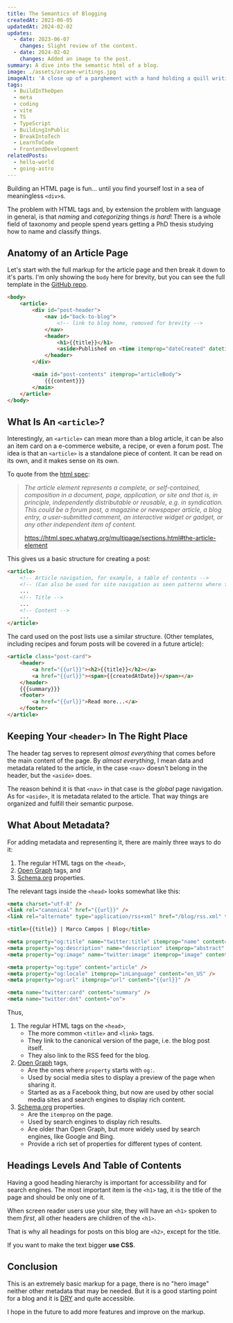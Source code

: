 ```yaml
---
title: The Semantics of Blogging
createdAt: 2023-06-05
updatedAt: 2024-02-02
updates:
  - date: 2023-06-07
    changes: Slight review of the content.
  - date: 2024-02-02
    changes: Added an image to the post.
summary: A dive into the semantic html of a blog.
image: ./assets/arcane-writings.jpg
imageAlt: 'A close up of a parghement with a hand holding a quill writing on it. The writings are all undecipherable runes.'
tags:
  - BuildInTheOpen
  - meta
  - coding
  - vite
  - TS
  - TypeScript
  - BuildingInPublic
  - BreakIntoTech
  - LearnToCode
  - FrontendDevelopment
relatedPosts:
  - hello-world
  - going-astro
---
```

Building an HTML page is fun... until you find yourself lost in a sea of meaningless `<div>`s.

The problem with HTML tags and, by extension the problem with language in general, is that _naming_ and _categorizing_ things _is hard_! There is a whole field of taxonomy and people spend years getting a PhD thesis studying how to name and classify things.

## Anatomy of an Article Page

Let's start with the full markup for the article page and then break it down to it's parts. I'm only showing the `body` here for brevity, but you can see the full template in the [GitHub repo](https://github.com/madcampos/madcampos.github.io/blob/main/src/templates/post.html).

```html
<body>
	<article>
		<div id="post-header">
			<nav id="back-to-blog">
				<!-- link to blog home, removed for brevity -->
			</nav>
			<header>
				<h1>{{title}}</h1>
				<aside>Published on <time itemprop="dateCreated" datetime="{{createdAt}}">{{formatDate createdAt}}</time></aside>
			</header>
		</div>

		<main id="post-contents" itemprop="articleBody">
			{{{content}}}
		</main>
	</article>
</body>
```

## What Is An `<article>`?

Interestingly, an `<article>` can mean more than a blog article, it can be also an item card on a e-commerce website, a recipe, or even a forum post. The idea is that an `<article>` is a standalone piece of content. It can be read on its own, and it makes sense on its own.

To quote from the [html spec](https://html.spec.whatwg.org/multipage/sections.html#the-article-element):
> _The article element represents a complete, or self-contained, composition in a document, page, application, or site and that is, in principle, independently distributable or reusable, e.g. in syndication. This could be a forum post, a magazine or newspaper article, a blog entry, a user-submitted comment, an interactive widget or gadget, or any other independent item of content._
>
> https://html.spec.whatwg.org/multipage/sections.html#the-article-element

This gives us a basic structure for creating a post:
```html
<article>
	<!-- Article navigation, for example, a table of contents -->
	<!-- (Can also be used for site navigation as seen patterns where the site has a "top navigation bar") -->
	...
	<!-- Title -->
	...
	<!-- Content -->
	...
</article>
```

The card used on the post lists use a similar structure. (Other templates, including recipes and forum posts will be covered in a future article):
```html
<article class="post-card">
	<header>
		<a href="{{url}}"><h2>{{title}}</h2></a>
		<a href="{{url}}"><span>{{createdAtDate}}</span></a>
	</header>
	{{{summary}}}
	<footer>
		<a href="{{url}}">Read more...</a>
	</footer>
</article>
```

## Keeping Your `<header>` In The Right Place

The header tag serves to represent _almost everything_ that comes before the main content of the page. By _almost everything_, I mean data and metadata related to the article, in the case `<nav>` doesn't belong in the header, but the `<aside>` does.

The reason behind it is that `<nav>` in that case is the _global_ page navigation. As for `<aside>`, it is metadata related to the article. That way things are organized and fulfill their semantic purpose.

## What About Metadata?

For adding metadata and representing it, there are mainly three ways to do it:

1. The regular HTML tags on the `<head>`,
2. [Open Graph](https://ogp.me/) tags, and
3. [Schema.org](https://schema.org/) properties.

The relevant tags inside the `<head>` looks somewhat like this:

```html
<meta charset="utf-8" />
<link rel="canonical" href="{{url}}" />
<link rel="alternate" type="application/rss+xml" href="/blog/rss.xml" title="Marco Campos' Blog" />

<title>{{title}} | Marco Campos | Blog</title>

<meta property="og:title" name="twitter:title" itemprop="name" content="{{title}}" />
<meta property="og:description" name="description" itemprop="abstract" content="{{summary}}" />
<meta property="og:image" name="twitter:image" itemprop="image" content="https://madcampos.dev/icons/transparent/manifest-icon-512.png" />

<meta property="og:type" content="article" />
<meta property="og:locale" itemprop="inLanguage" content="en_US" />
<meta property="og:url" itemprop="url" content="{{url}}" />

<meta name="twitter:card" content="summary" />
<meta name="twitter:dnt" content="on">
```

Thus,
1. The regular HTML tags on the `<head>`,
	- The more common `<title>` and `<link>` tags.
	- They link to the canonical version of the page, i.e. the blog post itself.
	- They also link to the RSS feed for the blog.
2. [Open Graph](https://ogp.me/) tags,
	- Are the ones where `property` starts with `og:`.
	- Used by social media sites to display a preview of the page when sharing it.
	- Started as as a Facebook thing, but now are used by other social media sites and search engines to display rich content.
2. [Schema.org](https://schema.org/) properties.
	- Are the `itemprop` on the page.
	- Used by search engines to display rich results.
	- Are older than Open Graph, but more widely used by search engines, like Google and Bing.
	- Provide a rich set of properties for different types of content.

## Headings Levels And Table of Contents

Having a good heading hierarchy is important for accessibility and for search engines. The most important item is the `<h1>` tag, it is the title of the page and should be only one of it.

When screen reader users use your site, they will have an `<h1>` spoken to them _first_, all other headers are children of the `<h1>`.

That is why all headings for posts on this blog are `<h2>`, except for the title.

If you want to make the text bigger **use CSS**.

## Conclusion

This is an extremely basic markup for a page, there is no "hero image" neither other metadata that may be needed. But it is a good starting point for a blog and it is [DRY](https://en.wikipedia.org/wiki/Don%27t_repeat_yourself) and quite accessible.

I hope in the future to add more features and improve on the markup.

